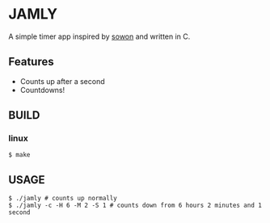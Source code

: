 # JAMLY
A simple timer app inspired by [sowon](https://github.com/tsoding/sowon) and written in C.

## Features
- Counts up after a second
- Countdowns!

## BUILD
### linux
```console
$ make
```

## USAGE
```console
$ ./jamly # counts up normally
$ ./jamly -c -H 6 -M 2 -S 1 # counts down from 6 hours 2 minutes and 1 second
```
